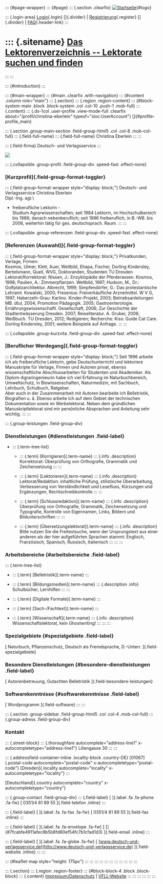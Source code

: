 ::: {#page-wrapper}
::: {#page}
::: {.section .clearfix}
[![Startseite](https://www.lektoren.de/sites/default/files/VfLL_logo.jpg)](/ "Startseite"){#logo}

::: {.login-area}
[Login](/user){.login} []{.divider} \|
[Registrierung](/user/register){.register} []{.divider} \|
[FAQ](/faq-page){.header-link}
:::

::: {.sitename}
[Das Lektorenverzeichnis -- Lektorate suchen und finden](/ "Startseite")
========================================================================
:::
:::

::: {#introduction}
:::

::: {#main-wrapper}
::: {#main .clearfix .with-navigation}
::: {#content .column role="main"}
::: {.section}
::: {.region .region-content}
::: {#block-system-main .block .block-system .col .col-10 .push-1 .mob-full}
::: {.content}
::: {.ds-1col .user-profile .view-mode-full .clearfix about="/profil/christina-eberlein" typeof="sioc:UserAccount"}
[]{#profile-profile_main}

::: {.section .group-main-section .field-group-html5 .col .col-8 .mob-col-full}
::: {.field-full-name}
::: {.field-full-name}
Christina Eberlein
:::
:::

::: {.field-firma}
Deutsch- und Verlagsservice
:::

![](https://www.lektoren.de/sites/default/files/styles/profile-image-full/public/default_images/platzhalter_5.png?itok=t0NtqJZe)

::: {.collapsible .group-profil .field-group-div .speed-fast .effect-none}
### [Kurzprofil]{.field-group-format-toggler}

::: {.field-group-format-wrapper style="display: block;"}
Deutsch- und Verlagsservice Christina Eberlein\
Dipl.-Ing. agr.\
- freiberufliche Lektorin -\
Studium Agrarwissenschaften; seit 1984 Lektorin, im Hochschulbereich bis
1988; danach nebenberuflich; seit 1996 freiberuflich, in B.-WB. bis
2006, weiterhin tätig für ges. deutschsprach. Raum.
:::
:::

::: {.collapsible .group-referenzen .field-group-div .speed-fast .effect-none}
### [Referenzen (Auswahl)]{.field-group-format-toggler}

::: {.field-group-format-wrapper style="display: block;"}
Privatkunden, Verlage, Firmen:\
Kosmos, Ulmer, Klett, Auer, Weltbild, Ehapa, Fischer, Dorling
Kindersley, Bertelsmann, Quell, WVG, Doktoranden, Studenten TU Dresden
Lektorat/Korrektorat: Nissen, J.: Enzyklopädie der Pferderassen. Kosmos,
1998; Paulien, A.: Zimmerpflanzen. Weltbild, 1997; Hudson, M., Dr.:
Golfplatzarchitektur. Albrecht, 1999; Simpfendörfer, G.: Das
protestantische Lehramt. Kowalski, 2000; Fresenius: Freiverkäufliche
Arzneimittel. W V G, 1997; Haberzeth-Grau: Karlino. Kinder-Projekt,
2003; Betriebsanleitungen MB. dtul, 2004; Promotion Pädagogik. 2005;
Gastroenterologie. Ernährungswissenschaftl. Gesellschaft, 2006; Zur
Geschichte der Stadtentwässerung Dresden. 2007; Reiseliteratur. A.
Gruber, 2008; Weißbuch. TU Dresden, 2012; Redigieren; Recherche: Kiss:
Guide Cat Care. Dorling Kindersley, 2001; weitere Beispiele auf Anfrage.
:::
:::

::: {.collapsible .group-kurzvita .field-group-div .speed-fast .effect-none}
### [Beruflicher Werdegang]{.field-group-format-toggler}

::: {.field-group-format-wrapper style="display: block;"}
Seit 1996 arbeite ich als freiberufliche Lektorin, gebe
Deutschunterricht und lektoriere Manuskripte für Verlage, Firmen und
Autoren privat, ebenso wissenschaftliche Abschlussarbeiten für Studenten
und Akademiker. Als Diplom-Agraringenieurin habe ich viel Erfahrung im
Naturbuchbereich, Umweltschutz, in Biowissenschaften, Naturmedizin, mit
Sachbuch, Lehrbuch, Schulbuch, Ratgeber.\
Aber auch in der Zusammenarbeit mit Autoren bearbeite ich Belletristik,
Biografien u. ä. Ebenso arbeite ich auf dem Gebiet der technischen
Dokumentation sowie im Werbelektorat. Neben dem gründlichen
Manuskriptlektorat sind mir persönliche Absprachen und Anleitung sehr
wichtig.
:::
:::

::: {.group-leistungen .field-group-div}
### Dienstleistungen {#dienstleistungen .field-label}

-   ::: {.term-tree-list}
    -   ::: {.term}
        [Korrigieren]{.term-name}
        ::: {.info .description}
        Korrektorat: Überprüfung von Orthografie, Grammatik und
        Zeichensetzung
        :::
        :::

    -   ::: {.term}
        [Lektorieren]{.term-name}
        ::: {.info .description}
        Lektorat/Redaktion: inhaltliche Prüfung, stilistische
        Überarbeitung, Verbesserung von Verständlichkeit und Lesefluss,
        Kürzungen und Ergänzungen, Rechtschreibkontrolle
        :::
        :::

    -   ::: {.term}
        [Schlussredaktion]{.term-name}
        ::: {.info .description}
        Überprüfung von Orthografie, Grammatik, Zeichensetzung und
        Typografie, Kontrolle von Eigennamen, Links, Bildern und
        Bildunterschriften
        :::
        :::

    -   ::: {.term}
        [Übersetzungslektorat]{.term-name}
        ::: {.info .description}
        Bitte nutzen Sie die Freitextsuche, wenn der Ursprungstext aus
        einer anderen als der hier aufgeführten Sprachen stammt:
        Englisch, Französisch, Spanisch, Russisch, Italienisch
        :::
        :::
    :::

### Arbeitsbereiche {#arbeitsbereiche .field-label}

::: {.term-tree-list}
-   ::: {.term}
    [Belletristik]{.term-name}
    :::

-   ::: {.term}
    [Bildungsmedien]{.term-name}
    ::: {.description .info}
    Schulbücher, Lernhilfen
    :::
    :::

-   ::: {.term}
    [Digitale Formate]{.term-name}
    :::

-   ::: {.term}
    [Sach-/Fachtext]{.term-name}
    :::

-   ::: {.term}
    [Wissenschaft]{.term-name}
    ::: {.info .description}
    Wissenschaftslektorat, kein Ghostwriting!
    :::
    :::
:::

### Spezialgebiete {#spezialgebiete .field-label}

[ Naturbuch, Pflanzenschutz, Deutsch als Fremdsprache, D.-Unterr.
]{.field-spezialgebiete}

### Besondere Dienstleistungen {#besondere-dienstleistungen .field-label}

[ Autorenbetreuung, Gutachten Belletristik
]{.field-besondere-leistungen}

### Softwarekenntnisse {#softwarekenntnisse .field-label}

[ Wordprogramm ]{.field-software}
:::
:::

::: {.section .group-sidebar .field-group-html5 .col .col-4 .mob-col-full}
::: {.group-adress .field-group-div}
### Kontakt

::: {.street-block}
::: {.thoroughfare autocomplete="address-line1" x-autocompletetype="address-line1"}
Liliengasse 30
:::
:::

::: {.addressfield-container-inline .locality-block .country-DE}
[01067]{.postal-code autocomplete="postal-code"
x-autocompletetype="postal-code"} [Dresden]{.locality
autocomplete="locality" x-autocompletetype="locality"}
:::

[Deutschland]{.country autocomplete="country"
x-autocompletetype="country"}

::: {.group-contact .field-group-div}
::: {.field-label}
[ ]{.label .fa .fa-phone .fa-fw} [ 0351/4 81 89 55 ]{.field-telefon
.inline}
:::

::: {.field-label}
[ ]{.label .fa .fa-fax .fa-fw} [ 0351/4 81 89 55 ]{.field-fax .inline}
:::

::: {.field-label}
[ ]{.label .fa .fa-envelope .fa-fw} [
[]{#7fcabfe4911afec8b5b8fd80ef54fc7b1cfad1d3} ]{.field-email .inline}
:::

::: {.field-label}
[ ]{.label .fa .fa-globe .fa-fw} [
[www.deutsch-und-verlagsservice.de](http://www.deutsch-und-verlagsservice.de)
]{.field-website .inline}
:::
:::

::: {#leaflet-map style="height: 175px"}
:::
:::
:::
:::
:::
:::
:::
:::
:::
:::
:::

::: {.section}
::: {.region .region-footer}
::: {#block-block-4 .block .block-block}
::: {.content}
[Impressum/Datenschutz](/impressum) \|
[VFLL-Website](http://www.vfll.de)
:::
:::
:::
:::
:::
:::
